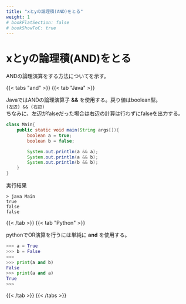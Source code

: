 ```yaml
---
title: "xとyの論理積(AND)をとる"
weight: 1
# bookFlatSection: false
# bookShowToC: true
---
```


# xとyの論理積(AND)をとる

ANDの論理演算をする方法についてを示す。

{{< tabs "and" >}}
{{< tab "Java" >}}

JavaではANDの論理演算子 **&&** を使用する。戻り値はboolean型。  
`(左辺) && (右辺)`  
ちなみに、左辺がfalseだった場合は右辺の計算は行わずにfalseを出力する。  

```java
class Main{
    public static void main(String args[]){
        boolean a = true;
        boolean b = false;

        System.out.println(a && a);
        System.out.println(a && b);
        System.out.println(b && b);
    }
}
```

実行結果

```
> java Main  
true  
false  
false  
```

{{< /tab >}}
{{< tab "Python" >}}

pythonでOR演算を行うには単純に **and** を使用する。


```python
>>> a = True
>>> b = False
>>> 
>>> print(a and b)
False
>>> print(a and a)
True
>>>
```

{{< /tab >}}
{{< /tabs >}}

